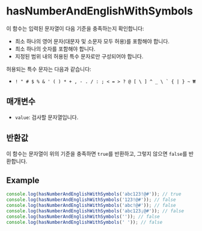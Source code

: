 # hasNumberAndEnglishWithSymbols

이 함수는 입력된 문자열이 다음 기준을 충족하는지 확인합니다:

- 최소 하나의 영어 문자(대문자 및 소문자 모두 허용)를 포함해야 합니다.
- 최소 하나의 숫자를 포함해야 합니다.
- 지정된 범위 내의 허용된 특수 문자로만 구성되어야 합니다.

허용되는 특수 문자는 다음과 같습니다:

- ```! " # $ % & ' ( ) * + , - . / : ; < = > ? @ [ \ ] ^ _ \ ` { | } ~ ₩```

## 매개변수

- `value`: 검사할 문자열입니다.

## 반환값

이 함수는 문자열이 위의 기준을 충족하면 `true`를 반환하고, 그렇지 않으면 `false`를 반환합니다.

## Example

```typescript
console.log(hasNumberAndEnglishWithSymbols('abc123!@#')); // true
console.log(hasNumberAndEnglishWithSymbols('123!@#')); // false
console.log(hasNumberAndEnglishWithSymbols('abc!@#')); // false
console.log(hasNumberAndEnglishWithSymbols('abc123¡@#')); // false
console.log(hasNumberAndEnglishWithSymbols('')); // false
console.log(hasNumberAndEnglishWithSymbols(' ')); // false
```
